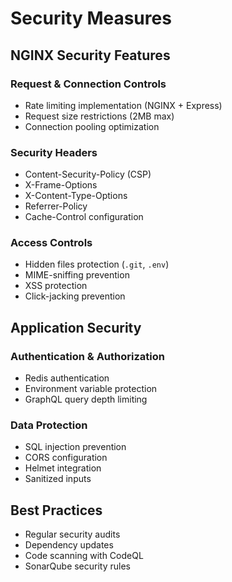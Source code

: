# Security Measures

## NGINX Security Features

### Request & Connection Controls

- Rate limiting implementation (NGINX + Express)
- Request size restrictions (2MB max)
- Connection pooling optimization

### Security Headers

- Content-Security-Policy (CSP)
- X-Frame-Options
- X-Content-Type-Options
- Referrer-Policy
- Cache-Control configuration

### Access Controls

- Hidden files protection (`.git`, `.env`)
- MIME-sniffing prevention
- XSS protection
- Click-jacking prevention

## Application Security

### Authentication & Authorization

- Redis authentication
- Environment variable protection
- GraphQL query depth limiting

### Data Protection

- SQL injection prevention
- CORS configuration
- Helmet integration
- Sanitized inputs

## Best Practices

- Regular security audits
- Dependency updates
- Code scanning with CodeQL
- SonarQube security rules
